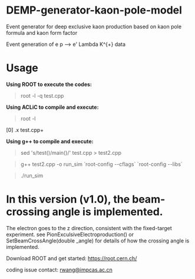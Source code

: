 # DEMP-generator-kaon-pole-model
Event generator for deep exclusive kaon production based on kaon pole formula and kaon form factor

Event generation of  e p --> e' Lambda K^{+}  data

# Usage
**Using ROOT to execute the codes:**
>root -l -q test.cpp

**Using ACLiC to compile and execute:**
>root -l

[0] .x test.cpp+

**Using g++ to compile and execute:**
>sed 's/test()/main()/' test.cpp > test2.cpp

>g++ test2.cpp -o run_sim \`root-config --cflags\` \`root-config --libs\`

>./run_sim


# In this version (v1.0), the beam-crossing angle is implemented.

The electron goes to the z direction, consistent with the fixed-target experiment.
see PionExculsiveElectroproduction() or SetBeamCrossAngle(double _angle)
for details of how the crossing angle is implemented.



Download ROOT and get started: https://root.cern.ch/

coding issue contact: rwang@impcas.ac.cn
